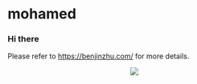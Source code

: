 # mohamed
### Hi there 

Please refer to https://benjinzhu.com/ for more details.

<p align="center"> <img src="https://github-readme-stats.vercel.app/api?username=poodarchu&show_icons=true&include_all_commits=true&count_private=true"/> </p> 


<!--
**poodarchu/poodarchu** is a ✨ _special_ ✨ repository because its `README.md` (this file) appears on your GitHub profile.
Here are some ideas to get you started:
- 🔭 I’m currently working on ...
- 🌱 I’m currently learning ...
- 👯 I’m looking to collaborate on ...
- 🤔 I’m looking for help with ...
- 💬 Ask me about ...
- 📫 How to reach me: ...
- 😄 Pronouns: ...
- ⚡ Fun fact: ...
-->
